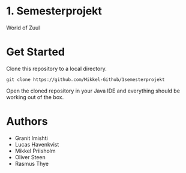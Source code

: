 # 1. Semesterprojekt
World of Zuul

# Get Started
Clone this repository to a local directory.

`git clone https://github.com/Mikkel-Github/1semesterprojekt`

Open the cloned repository in your Java IDE and everything should be working out of the box.

# Authors
* Granit Imishti
* Lucas Havenkvist
* Mikkel Priisholm
* Oliver Steen
* Rasmus Thye

